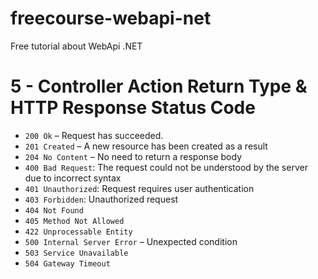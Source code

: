 # freecourse-webapi-net

Free tutorial about WebApi .NET

# 5 - Controller Action Return Type & HTTP Response Status Code

- `200 Ok` – Request has succeeded.
- `201 Created` – A new resource has been created as a result
- `204 No Content` – No need to return a response body
- `400 Bad Request`: The request could not be understood by the server due to incorrect syntax
- `401 Unauthorized`: Request requires user authentication
- `403 Forbidden`: Unauthorized request
- `404 Not Found`
- `405 Method Not Allowed`
- `422 Unprocessable Entity`
- `500 Internal Server Error` – Unexpected condition
- `503 Service Unavailable`
- `504 Gateway Timeout`
